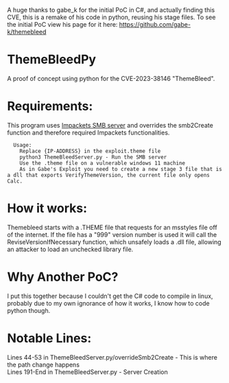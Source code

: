 A huge thanks to gabe_k for the initial PoC in C#, and actually finding this CVE, this is a remake of his code in python, reusing his stage files.
To see the initial PoC view his page for it here: <https://github.com/gabe-k/themebleed>
# ThemeBleedPy
A proof of concept using python for the CVE-2023-38146 "ThemeBleed".
# Requirements:
This program uses [Impackets SMB server](https://github.com/fortra/impacket) and overrides the smb2Create function and therefore required Impackets functionalities.
```
  Usage:
    Replace {IP-ADDRESS} in the exploit.theme file
    python3 ThemeBleedServer.py - Run the SMB server
    Use the .theme file on a vulnerable windows 11 machine
    As in Gabe's Exploit you need to create a new stage 3 file that is a dll that exports VerifyThemeVersion, the current file only opens Calc.
```

# How it works:
Themebleed starts with a .THEME file that requests for an msstyles file off of the internet.
If the file has a "999" version number is used it will call the ReviseVersionIfNecessary function, which unsafely loads a .dll file, allowing an attacker to load an unchecked library file.
# Why Another PoC?
I put this together because I couldn't get the C# code to compile in linux, probably due to my own ignorance of how it works, I know how to code python though.
# Notable Lines:
Lines 44-53 in ThemeBleedServer.py/overrideSmb2Create - This is where the path change happens <br />
Lines 191-End in ThemeBleedServer.py - Server Creation
